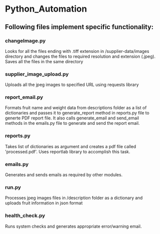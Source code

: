 # Python_Automation

## Following files implement specific functionality:

### changeImage.py 
Looks for all the files ending with .tiff extension in /supplier-data/images directory and changes the files to required resolution and extension (.jpeg). Saves all the files in the same directory

### supplier_image_upload.py 
Uploads all the jpeg images to specified URL using requests library

### report_email.py
Formats fruit name and weight data from descriptions folder as a list of dictionaries and passes it to generate_report method in reports.py file to generte PDF report file. It also calls generate_email and send_email methods in the emails.py file to generate and send the report email.

### reports.py
Takes list of dictionaries as argument and creates a pdf file called 'processed.pdf'. Uses reportlab library to accomplish this task.

### emails.py  
Generates and sends emails as required by other modules.

### run.py
Processes jpeg images files in /description folder as a dictionary and uploads fruit information in json format

### health_check.py
Runs system checks and generates appropriate error/warning email.    
